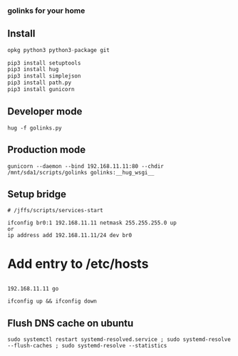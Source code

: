 ### golinks for your home

## Install

```python
opkg python3 python3-package git

pip3 install setuptools
pip3 install hug
pip3 install simplejson
pip3 install path.py
pip3 install gunicorn
```

## Developer mode

```
hug -f golinks.py
```

## Production mode

```
gunicorn --daemon --bind 192.168.11.11:80 --chdir /mnt/sda1/scripts/golinks golinks:__hug_wsgi__
```


## Setup bridge
```
# /jffs/scripts/services-start

ifconfig br0:1 192.168.11.11 netmask 255.255.255.0 up
or
ip address add 192.168.11.11/24 dev br0

```

# Add entry to /etc/hosts
```

192.168.11.11 go

ifconfig up && ifconfig down
```

## Flush DNS cache on ubuntu
```
sudo systemctl restart systemd-resolved.service ; sudo systemd-resolve --flush-caches ; sudo systemd-resolve --statistics
```
